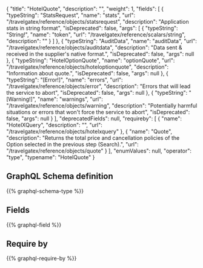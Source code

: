 {
  "title": "HotelQuote",
  "description": "",
  "weight": 1,
  "fields": [
    {
      "typeString": "StatsRequest",
      "name": "stats",
      "url": "/travelgatex/reference/objects/statsrequest",
      "description": "Application stats in string format",
      "isDeprecated": false,
      "args": [
        {
          "typeString": "String!",
          "name": "token",
          "url": "/travelgatex/reference/scalars/string",
          "description": ""
        }
      ]
    },
    {
      "typeString": "AuditData",
      "name": "auditData",
      "url": "/travelgatex/reference/objects/auditdata",
      "description": "Data sent & received in the supplier's native format.",
      "isDeprecated": false,
      "args": null
    },
    {
      "typeString": "HotelOptionQuote",
      "name": "optionQuote",
      "url": "/travelgatex/reference/objects/hoteloptionquote",
      "description": "Information about quote.",
      "isDeprecated": false,
      "args": null
    },
    {
      "typeString": "[Error!]",
      "name": "errors",
      "url": "/travelgatex/reference/objects/error",
      "description": "Errors that will lead the service to abort",
      "isDeprecated": false,
      "args": null
    },
    {
      "typeString": "[Warning!]",
      "name": "warnings",
      "url": "/travelgatex/reference/objects/warning",
      "description": "Potentially  harmful situations or errors that won't force the service to abort",
      "isDeprecated": false,
      "args": null
    }
  ],
  "deprecatedFields": null,
  "requireby": [
    {
      "name": "HotelXQuery",
      "description": "",
      "url": "/travelgatex/reference/objects/hotelxquery"
    },
    {
      "name": "Quote",
      "description": "Returns the total price and cancellation policies of the Option selected in the previous step (Search).",
      "url": "/travelgatex/reference/objects/quote"
    }
  ],
  "enumValues": null,
  "operator": "type",
  "typename": "HotelQuote"
}
## GraphQL Schema definition

{{% graphql-schema-type %}}

## Fields

{{% graphql-field %}}

## Require by

{{% graphql-require-by %}}
